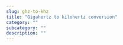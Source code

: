```yaml
---
slug: ghz-to-khz
title: "Gigahertz to kilohertz conversion"
category: ""
subcategory: ""
description: ""
---
```


